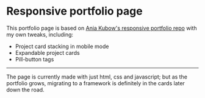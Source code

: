 # Responsive portfolio page
This portfolio page is based on [Ania Kubow's responsive portfolio repo](https://github.com/kubowania/responsive-portfolio) with my own tweaks, including:
- Project card stacking in mobile mode
- Expandable project cards
- Pill-button tags

---

The page is currently made with just html, css and javascript; but as the portfolio grows, migrating to a framework is definitely in the cards later down the road.
